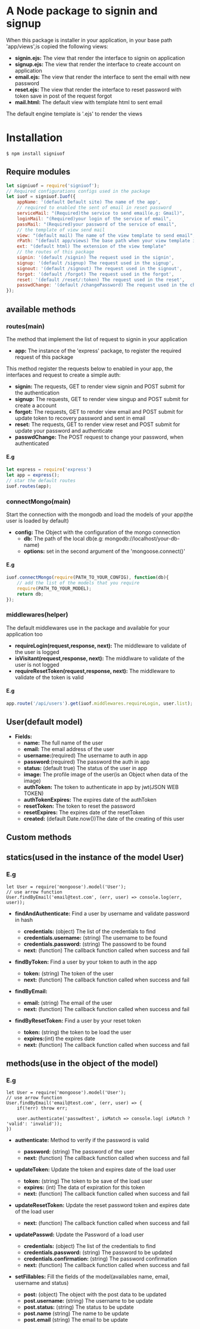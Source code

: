 # A Node package to signin and signup

When this package is installer in your application, in your base path  'app/views',is copied the following views:
* **signin.ejs:** The view that render the interface to signin on application
* **signup.ejs:** The view that render the interface to create account on application
* **email.ejs:** The view that render the interface to sent the email with new password
* **reset.ejs:** The view that render the interface to reset password with token save in post of the request forgot
* **mail.html:** The default view with template html to sent email

The default engine template is '.ejs' to render the views
# Installation

```
$ npm install signiuof
```

## Require modules

```javascript
let signiuof = require('signiuof');
// Required configurations configs used in the package
let iuof = signiuof.Iuof({
    appName: '(default Default site) The name of the app',
    // required to enabled the sent of email in reset password
    serviceMail: "(Required)the service to send email(e.g: Gmail)",
    loginMail: "(Required)your login of the service of email",
    passMail: "(Required)your password of the service of email",
    // the template of view send mail
    view: "(default mail) The name of the view template to send email",
    rPath: "(default app/views) The base path when your view template is, the root is your own application"
    ext: "(default html) The extension of the view template"
    // the routes of this package
    signin: '(default /signin) The request used in the signin',
    signup: '(default /signup) The request used in the signup',
    signout: '(default /signout) The request used in the signout',
    forgot: '(default /forgot) The request used in the forgot',
    reset: '(default /reset/:token) The request used in the reset',
    passwdChange: '(default /changePassword) The request used in the changePassword',
});
```

## available methods

### routes(main)

The method that implement the list of request to signin in your application

* **app:** The instance of the 'express' package, to register the required request of this package

This method register the requests below to enabled in your app, the interfaces and request to create a simple auth:
* **signin:** The requests, GET to render view signin and POST submit for the authentication
* **signup:** The requests, GET to render view singup and POST submit for create a account
* **forgot:** The requests, GET to render view email and POST submit for update token to recovery password and sent in email
* **reset:** The requests, GET to render view reset and POST submit for update your password and authenticate
* **passwdChange:** The POST request to change your password, when authenticated

#### E.g
```javascript
let express = require('express')
let app = express();
// star the default routes
iuof.routes(app);
```

### connectMongo(main)

Start the connection with the mongodb and load the models of your app(the user is loaded by default)

* **config:** The Object with the configuration of the mongo connection
  * **db:** The path of the local db(e.g: mongodb://localhost/your-db-name)
  * **options:** set in the second argument of the 'mongoose.connect()'
  
#### E.g
```javascript
iuof.connectMongo(require(PATH_TO_YOUR_CONFIG), function(db){
    // add the list of the models that you require
    require(PATH_TO_YOUR_MODEL);
    return db;
});
```

### middlewares(helper)

The default middlewares use in the package and available for your application too

* **requireLogin(request,response, next):** The middleware to validate of the user is logged
* **isVisitant(request,response, next):** The middlware to validate of the user is not logged
* **requireResetToken(request,response, next):** The middleware to validate of the token is valid

#### E.g
```javascript
app.route('/api/users').get(iuof.middlewares.requireLogin, user.list);
```

## User(default model)
* **Fields:**
    * **name:** The full name of the user
    * **email:** The email address of the user
    * **username:**(required) The username to auth in app
    * **password:**(required) The password the auth in app
    * **status:** (default true) The status of the user in app
    * **image:** The profile image of the user(is an Object when data of the image)
    * **authToken:** The token to authenticate in app by jwt(JSON WEB TOKEN)
    * **authTokenExpires:** The expires date of the authToken
    * **resetToken:** The token to reset the password
    * **resetExpires:** The expires date of the resetToken
    * **created:** (default Date.now())The date of the creating of this user
    
## Custom methods

## statics(used in the instance of the model User)

### E.g
```
let User = require('mongoose').model('User');
// use arrow function
User.findByEmail('email@test.com', (err, user) => console.log(err, user));
```

* **findAndAuthenticate:** Find a user by username and validate password in hash
    * **credentials:** (object) The list of the credentials to find
    * **credentials.username:** (string) The username to be found
    * **credentials.password:** (string) The passowrd to be found
    * **next:** (function) The callback function called when success and fail

* **findByToken:** Find a user by your token to auth in the app
    * **token:** (string) The token of the user
    * **next:** (function) The callback function called when success and fail

* **findByEmail:**
    * **email:** (string) The email of the user
    * **next:** (function) The callback function called when success and fail

* **findByResetToken:** Find a user by your reset token
    * **token:** (string) the token to be load the user
    * **expires:**(int) the expires date
    * **next:** (function) The callback function called when success and fail
    
## methods(use in the object of the model)

### E.g
```
let User = require('mongoose').model('User');
// use arrow function
User.findByEmail('email@test.com', (err, user) => {
    if(!err) throw err;
    
    user.authenticate('passwdtest', isMatch => console.log( isMatch ? 'valid': 'invalid'));
})
```

* **authenticate:** Method to verify if the password is valid
    * **password:** (string) The password of the user
    * **next:** (function) The callback function called when success and fail

* **updateToken:** Update the token and expires date of the load user
    * **token:** (string) The token to be save of the load user
    * **expires:** (int) The data of expiration for this token
    * **next:** (function) The callback function called when success and fail
    
* **updateResetToken:** Update the reset password token and expires date of the load user
    * **next:** (function) The callback function called when success and fail
    
* **updatePasswd:** Update the Password of a load user
    * **credentials:** (object) The list of the credentials to find
    * **credentials.password:** (string) The password to be updated
    * **credentials.confirmation:** (string) The password confirmation
    * **next:** (function) The callback function called when success and fail
   
* **setFillables:** Fill the fields of the model(availables name, email, username and status)
    * **post:** (object) The object with the post data to be updated
    * **post.username:** (string) The username to be update
    * **post.status:** (string) The status to be update
    * **post.name** (string) The name to be update
    * **post.email** (string) The email to be update
